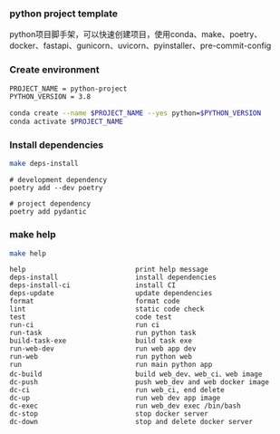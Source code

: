 ### python project template 

python项目脚手架，可以快速创建项目，使用conda、make、poetry、docker、fastapi、gunicorn、uvicorn、pyinstaller、pre-commit-config

### Create environment

```bash
PROJECT_NAME = python-project
PYTHON_VERSION = 3.8

conda create --name $PROJECT_NAME --yes python=$PYTHON_VERSION
conda activate $PROJECT_NAME
```

### Install dependencies

```bash
make deps-install
```
``` dependency
# development dependency
poetry add --dev poetry

# project dependency
poetry add pydantic
```
### make help

```bash
make help 
```
```
help                           print help message
deps-install                   install dependencies
deps-install-ci                install CI
deps-update                    update dependencies
format                         format code
lint                           static code check
test                           code test
run-ci                         run ci
run-task                       run python task
build-task-exe                 build task exe
run-web-dev                    run web app dev
run-web                        run python web
run                            run main python app
dc-build                       build web_dev、web_ci、web image
dc-push                        push web_dev and web docker image
dc-ci                          run web_ci, end delete
dc-up                          run web dev app image
dc-exec                        run web_dev exec /bin/bash
dc-stop                        stop docker server
dc-down                        stop and delete docker server

```



